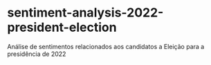 # sentiment-analysis-2022-president-election
Análise de sentimentos relacionados aos candidatos a Eleição para a presidência de 2022
